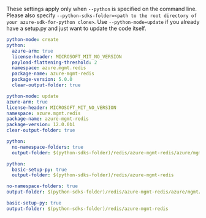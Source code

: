 These settings apply only when `--python` is specified on the command line.
Please also specify `--python-sdks-folder=<path to the root directory of your azure-sdk-for-python clone>`.
Use `--python-mode=update` if you already have a setup.py and just want to update the code itself.

``` yaml $(python) && !$(track2)
python-mode: create
python:
  azure-arm: true
  license-header: MICROSOFT_MIT_NO_VERSION
  payload-flattening-threshold: 2
  namespace: azure.mgmt.redis
  package-name: azure-mgmt-redis
  package-version: 5.0.0
  clear-output-folder: true
```

``` yaml $(python) && $(track2)
python-mode: update
azure-arm: true
license-header: MICROSOFT_MIT_NO_VERSION
namespace: azure.mgmt.redis
package-name: azure-mgmt-redis
package-version: 12.0.0b1
clear-output-folder: true
```

``` yaml $(python) && $(python-mode) == 'update' && !$(track2)
python:
  no-namespace-folders: true
  output-folder: $(python-sdks-folder)/redis/azure-mgmt-redis/azure/mgmt/redis
```

``` yaml $(python) && $(python-mode) == 'create' && !$(track2)
python:
  basic-setup-py: true
  output-folder: $(python-sdks-folder)/redis/azure-mgmt-redis
```

``` yaml $(python) && $(python-mode) == 'update' && $(track2)
no-namespace-folders: true
output-folder: $(python-sdks-folder)/redis/azure-mgmt-redis/azure/mgmt/redis
```

``` yaml $(python) && $(python-mode) == 'create' && $(track2)
basic-setup-py: true
output-folder: $(python-sdks-folder)/redis/azure-mgmt-redis
```